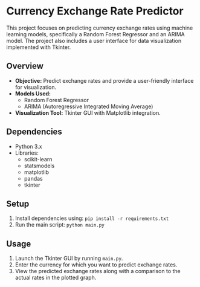 # Currency Exchange Rate Predictor

This project focuses on predicting currency exchange rates using machine learning models, specifically a Random Forest Regressor and an ARIMA model. The project also includes a user interface for data visualization implemented with Tkinter.

## Overview

- **Objective:** Predict exchange rates and provide a user-friendly interface for visualization.
- **Models Used:**
  - Random Forest Regressor
  - ARIMA (Autoregressive Integrated Moving Average)
- **Visualization Tool:** Tkinter GUI with Matplotlib integration.

## Dependencies

- Python 3.x
- Libraries:
  - scikit-learn
  - statsmodels
  - matplotlib
  - pandas
  - tkinter

## Setup

1. Install dependencies using: `pip install -r requirements.txt`
2. Run the main script: `python main.py`

## Usage

1. Launch the Tkinter GUI by running `main.py`.
2. Enter the currency for which you want to predict exchange rates.
3. View the predicted exchange rates along with a comparison to the actual rates in the plotted graph.
